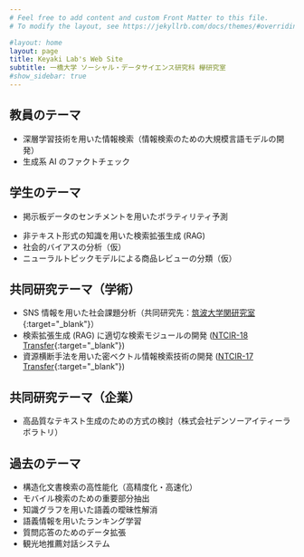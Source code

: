 ```yaml
---
# Feel free to add content and custom Front Matter to this file.
# To modify the layout, see https://jekyllrb.com/docs/themes/#overriding-theme-defaults

#layout: home
layout: page
title: Keyaki Lab's Web Site
subtitle: 一橋大学 ソーシャル・データサイエンス研究科 欅研究室
#show_sidebar: true
---
```

## 教員のテーマ
- 深層学習技術を用いた情報検索（情報検索のための大規模言語モデルの開発）
- 生成系 AI のファクトチェック

## 学生のテーマ
- 掲示板データのセンチメントを用いたボラティリティ予測
<!-- - 匿名性・プライバシを考慮したパーソナルデータ基盤の構成とデータ分析 -->
- 非テキスト形式の知識を用いた検索拡張生成 (RAG)
- 社会的バイアスの分析（仮）
- ニューラルトピックモデルによる商品レビューの分類（仮）

## 共同研究テーマ（学術）
- SNS 情報を用いた社会課題分析（共同研究先：[筑波大学関研究室](https://cu.slis.tsukuba.ac.jp/index.html){:target="_blank"}）
- 検索拡張生成 (RAG) に適切な検索モジュールの開発 ([NTCIR-18 Transfer](https://github.com/ntcirtransfer/transfer2/discussions/2){:target="_blank"})
- 資源横断手法を用いた密ベクトル情報検索技術の開発 ([NTCIR-17 Transfer](https://github.com/ntcirtransfer/transfer1/discussions/2){:target="_blank"})

## 共同研究テーマ（企業）
- 高品質なテキスト生成のための方式の検討（株式会社デンソーアイティーラボラトリ）

## 過去のテーマ
- 構造化文書検索の高性能化（高精度化・高速化）
- モバイル検索のための重要部分抽出
- 知識グラフを用いた語義の曖昧性解消
- 語義情報を用いたランキング学習
- 質問応答のためのデータ拡張
- 観光地推薦対話システム


